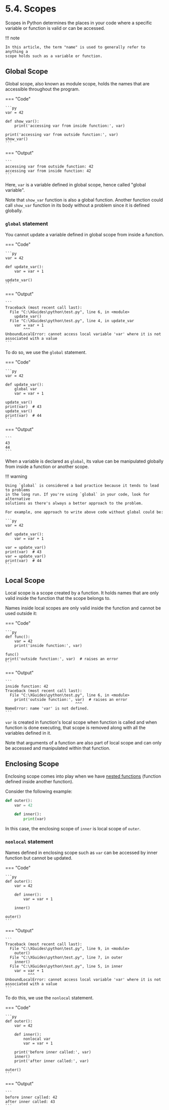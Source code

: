 # 5.4. Scopes
Scopes in Python determines the places in your code where a specific variable or
function is valid or can be accessed.

!!! note

    In this article, the term "name" is used to generally refer to anything a
    scope holds such as a variable or function.

## Global Scope
Global scope, also known as module scope, holds the names that are accessible throughout
the program.

=== "Code"

    ```py
    var = 42

    def show_var():
        print('accessing var from inside function:', var)

    print('accessing var from outside function:', var)
    show_var()
    ```

=== "Output"

    ```
    accessing var from outside function: 42
    accessing var from inside function: 42
    ```

Here, `var` is a variable defined in global scope, hence called "global variable".

Note that `show_var` function is also a global function. Another function could call
`show_var` function in its body without a problem since it is defined globally.

### `global` statement
You cannot update a variable defined in global scope from inside a function.

=== "Code"

    ```py
    var = 42

    def update_var():
        var = var + 1

    update_var()
    ```

=== "Output"

    ```
    Traceback (most recent call last):
      File "C:\XGuides\python\test.py", line 6, in <module>
        update_var()
      File "C:\XGuides\python\test.py", line 4, in update_var
        var = var + 1
            ^^^
    UnboundLocalError: cannot access local variable 'var' where it is not associated with a value
    ```

To do so, we use the `global` statement.

=== "Code"

    ```py
    var = 42

    def update_var():
        global var
        var = var + 1

    update_var()
    print(var)  # 43
    update_var()
    print(var)  # 44
    ```

=== "Output"

    ```
    43
    44
    ```

When a variable is declared as `global`, its value can be manipulated globally from inside
a function or another scope.

!!! warning

    Using `global` is considered a bad practice because it tends to lead to problems
    in the long run. If you're using `global` in your code, look for alternative
    solutions as there's always a better approach to the problem.

    For example, one approach to write above code without global could be:

    ```py
    var = 42

    def update_var():
        var = var + 1

    var = update_var()
    print(var)  # 43
    var = update_var()
    print(var)  # 44
    ```

## Local Scope
Local scope is a scope created by a function. It holds names that are only valid
inside the function that the scope belongs to.

Names inside local scopes are only valid inside the function and cannot be used
outside it:

=== "Code"

    ```py
    def func():
        var = 42
        print('inside function:', var)

    func()
    print('outside function:', var)  # raises an error
    ```

=== "Output"

    ```
    inside function: 42
    Traceback (most recent call last):
      File "C:\XGuides\python\test.py", line 6, in <module>
        print('outside function:', var)  # raises an error
                                   ^^^
    NameError: name 'var' is not defined.
    ```

`var` is created in function's local scope when function is called and when function
is done executing, that scope is removed along with all the variables defined in it.

Note that arguments of a function are also part of local scope and can only be accessed
and manipulated within that function.

## Enclosing Scope
Enclosing scope comes into play when we have [nested functions](./return-value.md#returning-nested-functions) (function defined inside another function).

Consider the following example:
```py
def outer():
    var = 42

    def inner():
        print(var)
```

In this case, the enclosing scope of `inner` is local scope of `outer`.

### `nonlocal` statement
Names defined in enclosing scope such as `var` can be accessed by inner function
but cannot be updated.

=== "Code"

    ```py
    def outer():
        var = 42

        def inner():
            var = var + 1

        inner()

    outer()
    ```

=== "Output"

    ```
    Traceback (most recent call last):
      File "C:\XGuides\python\test.py", line 9, in <module>
        outer()
      File "C:\XGuides\python\test.py", line 7, in outer
        inner()
      File "C:\XGuides\python\test.py", line 5, in inner
        var = var + 1
              ^^^
    UnboundLocalError: cannot access local variable 'var' where it is not associated with a value
    ```

To do this, we use the `nonlocal` statement.

=== "Code"

    ```py
    def outer():
        var = 42

        def inner():
            nonlocal var
            var = var + 1

        print('before inner called:', var)
        inner()
        print('after inner called:', var)

    outer()
    ```

=== "Output"

    ```
    before inner called: 42
    after inner called: 43
    ```
